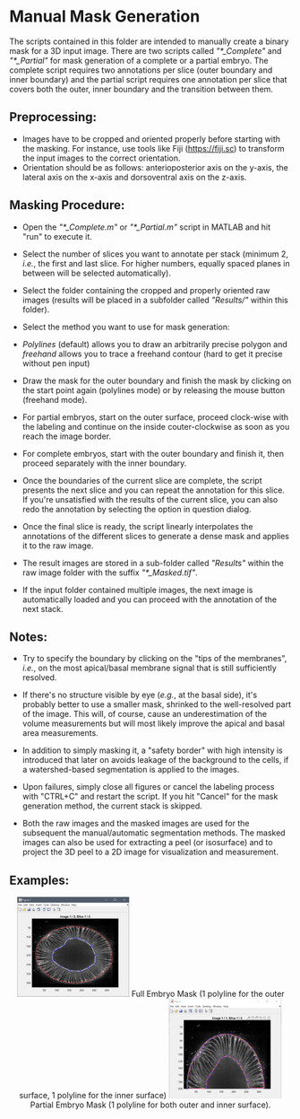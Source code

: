 Manual Mask Generation
======================
The scripts contained in this folder are intended to manually create a binary mask for a 3D input image. There are two scripts called *"\*_Complete"* and *"\*_Partial"* for mask generation of a complete or a partial embryo.
The complete script requires two annotations per slice (outer boundary and inner boundary) and the partial script requires one annotation per slice that covers both the outer, inner boundary and the transition between them.

Preprocessing:
--------------
- Images have to be cropped and oriented properly before starting with the masking. For instance, use tools like Fiji (https://fiji.sc) to transform the input images to the correct orientation.
- Orientation should be as follows: anterioposterior axis on the y-axis, the lateral axis on the x-axis and dorsoventral axis on the z-axis.

Masking Procedure:
------------------
- Open the *"\*_Complete.m"* or *"\*_Partial.m"* script in MATLAB and hit "run" to execute it.

- Select the number of slices you want to annotate per stack (minimum 2, *i.e.*, the first and last slice. For higher numbers, equally spaced planes in between will be selected automatically).
- Select the folder containing the cropped and properly oriented raw images (results will be placed in a subfolder called *"Results/"* within this folder).
- Select the method you want to use for mask generation: 

- *Polylines* (default) allows you to draw an arbitrarily precise polygon and *freehand* allows you to trace a freehand contour (hard to get it precise without pen input)

- Draw the mask for the outer boundary and finish the mask by clicking on the start point again (polylines mode) or by releasing the mouse button (freehand mode).

- For partial embryos, start on the outer surface, proceed clock-wise with the labeling and continue on the inside couter-clockwise as soon as you reach the image border.

- For complete embryos, start with the outer boundary and finish it, then proceed separately with the inner boundary.

- Once the boundaries of the current slice are complete, the script presents the next slice and you can repeat the annotation for this slice. If you're unsatisfied with the results of the current slice, you can also redo the annotation by selecting the option in question dialog.


- Once the final slice is ready, the script linearly interpolates the annotations of the different slices to generate a dense mask and applies it to the raw image.

- The result images are stored in a sub-folder called *"Results"* within the raw image folder with the suffix *"\*_Masked.tif"*.
- If the input folder contained multiple images, the next image is automatically loaded and you can proceed with the annotation of the next stack.


Notes:
------
- Try to specify the boundary by clicking on the "tips of the membranes", *i.e.*, on the most apical/basal membrane signal that is still sufficiently resolved. 
- If there's no structure visible by eye (*e.g.*, at the basal side), it's probably better to use a smaller mask, shrinked to the well-resolved part of the image. This will, of course, cause an underestimation of the volume measurements but will most likely improve the apical and basal area measurements.

- In addition to simply masking it, a "safety border" with high intensity is introduced that later on avoids leakage of the background to the cells, if a watershed-based segmentation is applied to the images.
- Upon failures, simply close all figures or cancel the labeling process with "CTRL+C" and restart the script. If you hit "Cancel" for the mask generation method, the current stack is skipped.

- Both the raw images and the masked images are used for the subsequent the manual/automatic segmentation methods. The masked images can also be used for extracting a peel (or isosurface) and to project the 3D peel to a 2D image for visualization and measurement.

Examples:
---------
<center>
<img src="../Data/Screenshots/FullEmbryoMask.PNG" width="40%">
Full Embryo Mask (1 polyline for the outer surface, 1 polyline for the inner surface)

<img src="../Data/Screenshots/PartialEmbryoMask.PNG" width="40%">
Partial Embryo Mask (1 polyline for both outer and inner surface).
</center>